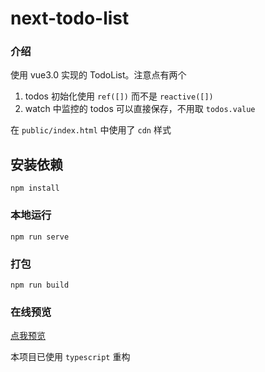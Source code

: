# next-todo-list
### 介绍
使用 vue3.0 实现的 TodoList。注意点有两个

1. todos 初始化使用 ```ref([])``` 而不是 ```reactive([])```
2. watch 中监控的 todos 可以直接保存，不用取 ```todos.value```

在 ```public/index.html``` 中使用了 ```cdn``` 样式

## 安装依赖
```
npm install
```

### 本地运行
```
npm run serve
```

### 打包
```
npm run build
```

### 在线预览
[点我预览](https://hellomrbigshot.github.io/next-todo-list/)

本项目已使用 ```typescript``` 重构
